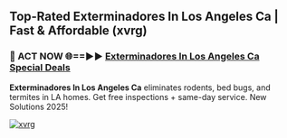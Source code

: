 ## Top-Rated Exterminadores In Los Angeles Ca | Fast & Affordable (xvrg)

<h3>🐜 ACT NOW 🌐==►► <a href="https://tinyurl.com/2dysvsjj" rel="nofollow">Exterminadores In Los Angeles Ca Special Deals</a></h3>

**Exterminadores In Los Angeles Ca** eliminates rodents, bed bugs, and termites in LA homes. Get free inspections + same-day service. New Solutions 2025!

[![xvrg](https://i.imgur.com/JCYaghj.jpeg)](https://tinyurl.com/2dysvsjj)